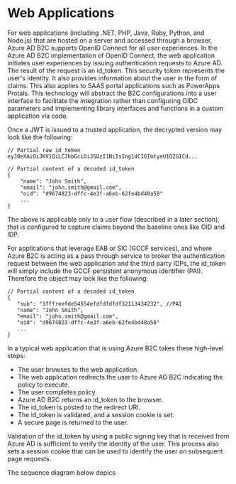 # Web Applications

For web applications (including .NET, PHP, Java, Ruby, Python, and Node.js) that are hosted on a server and accessed through a browser, Azure AD B2C supports OpenID Connect for all user experiences. In the Azure AD B2C implementation of OpenID Connect, the web application initiates user experiences by issuing authentication requests to Azure AD. The result of the request is an id_token. This security token represents the user's identity. It also provides information about the user in the form of claims. This also applies to SAAS portal applications such as PowerApps Protals. This technology will abstract the B2C configurations into a user interface to facilitate the integration rather than configuring OIDC parameters and implementing library interfaces and functions in a custom application via code.

Once a JWT is issued to a trusted application, the decrypted version may look like the following:

 ```
// Partial raw id_token
eyJ0eXAiOiJKV1QiLCJhbGciOiJSUzI1NiIsIng1dCI6ImtyaU1QZG1Cd...
 ```

```
// Partial content of a decoded id_token
{
    "name": "John Smith",
    "email": "john.smith@gmail.com",
    "oid": "d9674823-dffc-4e3f-a6eb-62fe4bd48a58"
    ...
} 
```
The above is applicable only to a user flow (described in a later section), that is configured to capture claims beyond the baseline ones like OID and IDP. 

For applications that leverage EAB or SIC (GCCF services), and where Azure B2C is acting as a pass through service to broker the authentication request between the web application and the third party IDPs, the id_token will simply include the GCCF persistent anonymous identifier (PAI). Therefore the object may look like the following:

 ```
// Partial content of a decoded id_token
{
    "sub": "3fffreefde54554efdfdfdfdf32113434232", //PAI
    "name": "John Smith",
    "email": "john.smith@gmail.com",
    "oid": "d9674823-dffc-4e3f-a6eb-62fe4bd48a58"
    ...
}
 ```

In a typical web application that is using Azure B2C takes these high-level steps:

* The user browses to the web application.
* The web application redirects the user to Azure AD B2C indicating the policy to execute.
* The user completes policy.
* Azure AD B2C returns an id_token to the browser.
* The id_token is posted to the redirect URI.
* The id_token is validated, and a session cookie is set.
* A secure page is returned to the user.

Validation of the id_token by using a public signing key that is received from Azure AD is sufficient to verify the identity of the user. This process also sets a session cookie that can be used to identify the user on subsequent page requests.



The sequence diagram below depics 

